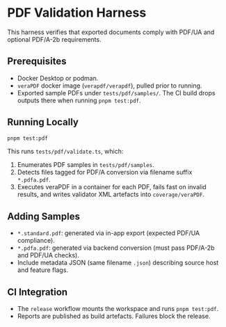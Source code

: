 # PDF Validation Harness

This harness verifies that exported documents comply with PDF/UA and optional PDF/A-2b requirements.

## Prerequisites

- Docker Desktop or podman.
- `veraPDF` docker image (`verapdf/verapdf`), pulled prior to running.
- Exported sample PDFs under `tests/pdf/samples/`. The CI build drops outputs there when running `pnpm test:pdf`.

## Running Locally

```bash
pnpm test:pdf
```

This runs `tests/pdf/validate.ts`, which:

1. Enumerates PDF samples in `tests/pdf/samples`.
2. Detects files tagged for PDF/A conversion via filename suffix `*.pdfa.pdf`.
3. Executes veraPDF in a container for each PDF, fails fast on invalid results, and writes validator XML artefacts into `coverage/veraPDF`.

## Adding Samples

- `*.standard.pdf`: generated via in-app export (expected PDF/UA compliance).
- `*.pdfa.pdf`: generated via backend conversion (must pass PDF/A-2b and PDF/UA checks).
- Include metadata JSON (same filename `.json`) describing source host and feature flags.

## CI Integration

- The `release` workflow mounts the workspace and runs `pnpm test:pdf`.
- Reports are published as build artefacts. Failures block the release.
